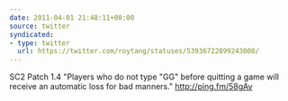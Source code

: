 ```yaml
---
date: 2011-04-01 21:48:11+00:00
source: twitter
syndicated:
- type: twitter
  url: https://twitter.com/roytang/statuses/53936722899243008/
---
```


SC2 Patch 1.4 "Players who do not type "GG" before quitting a game will receive an automatic loss for bad manners." http://ping.fm/58gAv